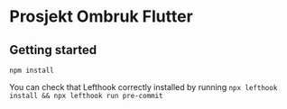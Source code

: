 # Prosjekt Ombruk Flutter

## Getting started

`npm install`

You can check that Lefthook correctly installed by running
`npx lefthook install && npx lefthook run pre-commit`